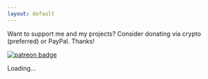 ```yaml
---
layout: default
---
```


Want to support me and my projects? Consider donating via crypto (preferred) or PayPal. Thanks!

[![patreon badge](https://img.shields.io/badge/dynamic/json?color=e64413&label=Patreon&query=data.attributes.pledge_sum&prefix=$&suffix=/month&url=https%3A%2F%2Fwww.patreon.com%2Fapi%2Fcampaigns%2F727078)](https://www.patreon.com/DaPorkchop_)

<div id="addresses">Loading...</div>

<script>
    fetch("https://gist.githubusercontent.com/DaMatrix/8b7ff92fcc7e49c0f511a8ed207d8e92/raw/www.daporkchop.net-donate-addresses.json").then(response => {
        return response.json();
    }).then(data => {
        var list = document.getElementById("addresses");
        list.innerHTML = "";
        for (let curr of data) {
            var span = document.createElement("span");
            
            var e = document.createElement("a");
            e.href = curr.url;
            e.innerText = curr.symbol;
            span.appendChild(e);
            
            e = document.createElement("span");
            e.innerText = ": ";
            span.appendChild(e);
            
            e = document.createElement("code");
            e.classList.add("highlighter-rouge");
            e.innerText = curr.address;
            span.appendChild(e);
            
            list.appendChild(span);
            list.appendChild(document.createElement("br"));
        }
    });
</script>

